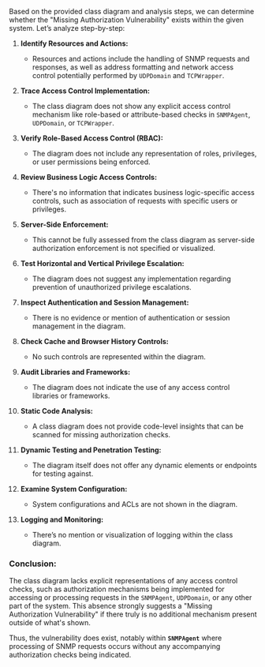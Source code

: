 Based on the provided class diagram and analysis steps, we can determine whether the "Missing Authorization Vulnerability" exists within the given system. Let’s analyze step-by-step:

1. **Identify Resources and Actions:**
   - Resources and actions include the handling of SNMP requests and responses, as well as address formatting and network access control potentially performed by `UDPDomain` and `TCPWrapper`.

2. **Trace Access Control Implementation:**
   - The class diagram does not show any explicit access control mechanism like role-based or attribute-based checks in `SNMPAgent`, `UDPDomain`, or `TCPWrapper`.

3. **Verify Role-Based Access Control (RBAC):**
   - The diagram does not include any representation of roles, privileges, or user permissions being enforced.

4. **Review Business Logic Access Controls:**
   - There's no information that indicates business logic-specific access controls, such as association of requests with specific users or privileges.

5. **Server-Side Enforcement:**
   - This cannot be fully assessed from the class diagram as server-side authorization enforcement is not specified or visualized.

6. **Test Horizontal and Vertical Privilege Escalation:**
   - The diagram does not suggest any implementation regarding prevention of unauthorized privilege escalations.

7. **Inspect Authentication and Session Management:**
   - There is no evidence or mention of authentication or session management in the diagram.

8. **Check Cache and Browser History Controls:**
   - No such controls are represented within the diagram.

9. **Audit Libraries and Frameworks:**
   - The diagram does not indicate the use of any access control libraries or frameworks.

10. **Static Code Analysis:**
    - A class diagram does not provide code-level insights that can be scanned for missing authorization checks.

11. **Dynamic Testing and Penetration Testing:**
    - The diagram itself does not offer any dynamic elements or endpoints for testing against.

12. **Examine System Configuration:**
    - System configurations and ACLs are not shown in the diagram.

13. **Logging and Monitoring:**
    - There’s no mention or visualization of logging within the class diagram.

### Conclusion:

The class diagram lacks explicit representations of any access control checks, such as authorization mechanisms being implemented for accessing or processing requests in the `SNMPAgent`, `UDPDomain`, or any other part of the system. This absence strongly suggests a "Missing Authorization Vulnerability" if there truly is no additional mechanism present outside of what's shown.

Thus, the vulnerability does exist, notably within **`SNMPAgent`** where processing of SNMP requests occurs without any accompanying authorization checks being indicated.